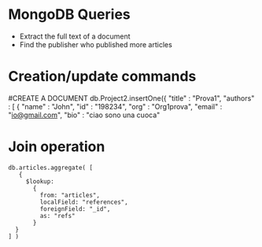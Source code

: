 
# MongoDB Queries

- Extract the full text of a document
- Find the publisher who published more articles 


# Creation/update commands

#CREATE A DOCUMENT
db.Project2.insertOne({
	"title" : "Prova1",
       "authors" : [ {
           "name" : "John",
           "id" : "198234",
		"org" : "Org1prova",
		"email" : "io@gmail.com",
		"bio" : "ciao sono una cuoca"
	

# Join operation
```
db.articles.aggregate( [
   {
     $lookup:
       {
         from: "articles",
         localField: "references",
         foreignField: "_id",
         as: "refs"
       }
  }
] )
```
